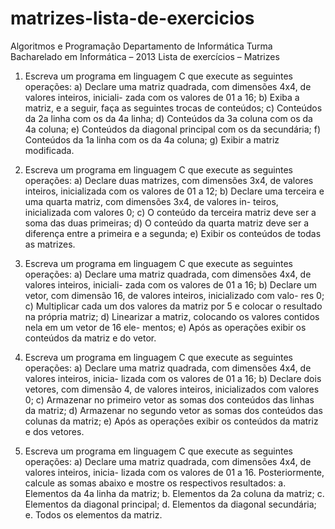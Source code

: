 matrizes-lista-de-exercicios
============================

Algoritmos e Programação
Departamento de Informática
Turma Bacharelado em Informática – 2013
Lista de exercícios – Matrizes

1) Escreva um programa em linguagem C que execute as seguintes operações:
a) Declare uma matriz quadrada, com dimensões 4x4, de valores inteiros, iniciali-
zada com os valores de 01 a 16;
b) Exiba a matriz, e a seguir, faça as seguintes trocas de conteúdos;
c) Conteúdos da 2a linha com os da 4a linha;
d) Conteúdos da 3a coluna com os da 4a coluna;
e) Conteúdos da diagonal principal com os da secundária;
f) Conteúdos da 1a linha com os da 4a coluna;
g) Exibir a matriz modificada.

2) Escreva um programa em linguagem C que execute as seguintes operações:
a) Declare duas matrizes, com dimensões 3x4, de valores inteiros, inicializada com
os valores de 01 a 12;
b) Declare uma terceira e uma quarta matriz, com dimensões 3x4, de valores in-
teiros, inicializada com valores 0;
c) O conteúdo da terceira matriz deve ser a soma das duas primeiras;
d) O conteúdo da quarta matriz deve ser a diferença entre a primeira e a segunda;
e) Exibir os conteúdos de todas as matrizes.

3) Escreva um programa em linguagem C que execute as seguintes operações:
a) Declare uma matriz quadrada, com dimensões 4x4, de valores inteiros, iniciali-
zada com os valores de 01 a 16;
b) Declare um vetor, com dimensão 16, de valores inteiros, inicializado com valo-
res 0;
c) Multiplicar cada um dos valores da matriz por 5 e colocar o resultado na própria
matriz;
d) Linearizar a matriz, colocando os valores contidos nela em um vetor de 16 ele-
mentos;
e) Após as operações exibir os conteúdos da matriz e do vetor.

4) Escreva um programa em linguagem C que execute as seguintes operações:
a) Declare uma matriz quadrada, com dimensões 4x4, de valores inteiros, inicia-
lizada com os valores de 01 a 16;
b) Declare dois vetores, com dimensão 4, de valores inteiros, inicializados com
valores 0;
c) Armazenar no primeiro vetor as somas dos conteúdos das linhas da matriz;
d) Armazenar no segundo vetor as somas dos conteúdos das colunas da matriz;
e) Após as operações exibir os conteúdos da matriz e dos vetores.

5) Escreva um programa em linguagem C que execute as seguintes operações:
a) Declare uma matriz quadrada, com dimensões 4x4, de valores inteiros, inicia-
lizada com os valores de 01 a 16. Posteriormente, calcule as somas abaixo e
mostre os respectivos resultados:
a. Elementos da 4a linha da matriz;
b. Elementos da 2a coluna da matriz;
c. Elementos da diagonal principal;
d. Elementos da diagonal secundária;
e. Todos os elementos da matriz.
